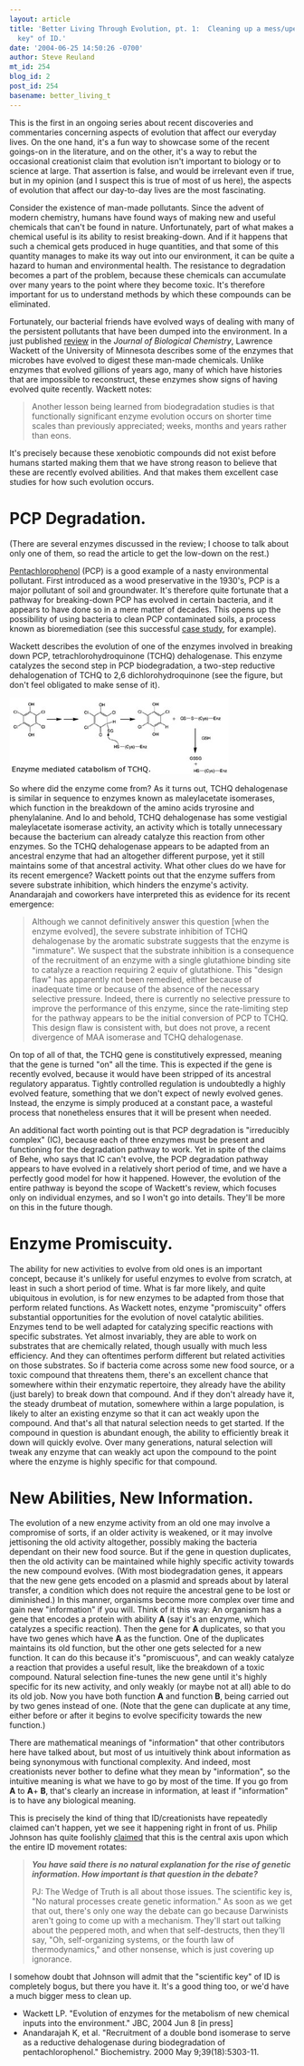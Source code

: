 ```yaml
---
layout: article
title: 'Better Living Through Evolution, pt. 1:  Cleaning up a mess/upending the "scientific
  key" of ID.'
date: '2004-06-25 14:50:26 -0700'
author: Steve Reuland
mt_id: 254
blog_id: 2
post_id: 254
basename: better_living_t
---
```

This is the first in an ongoing series about recent discoveries and commentaries concerning aspects of evolution that affect our everyday lives.  On the one hand, it's a fun way to showcase some of the recent goings-on in the literature, and on the other, it's a way to rebut the occasional creationist claim that evolution isn't important to biology or to science at large.  That assertion is false, and would be irrelevant even if true, but in my opinion (and I suspect this is true of most of us here), the aspects of evolution that affect our day-to-day lives are the most fascinating.

Consider the existence of man-made pollutants.  Since the advent of modern chemistry, humans have found ways of making new and useful chemicals that can't be found in nature.  Unfortunately, part of what makes a chemical useful is its ability to resist breaking-down.  And if it happens that such a chemical gets produced in huge quantities, and that some of this quantity manages to make its way out into our environment, it can be quite a hazard to human and environmental health.  The resistance to degradation becomes a part of the problem, because these chemicals can accumulate over many years to the point where they become toxic.  It's therefore important for us to understand methods by which these compounds can be eliminated.  

Fortunately, our bacterial friends have evolved ways of dealing with many of the persistent pollutants that have been dumped into the environment.  In a just published [review](http://www.jbc.org/cgi/reprint/R400014200v1) in the _Journal of Biological Chemistry_, Lawrence Wackett of the University of Minnesota describes some of the enzymes that microbes have evolved to digest these man-made chemicals.  Unlike enzymes that evolved gillions of years ago, many of which have histories that are impossible to reconstruct, these enzymes show signs of having evolved quite recently.  Wackett notes:   

>  Another lesson being learned from biodegradation studies is that functionally significant enzyme evolution occurs on shorter time scales than previously appreciated; weeks, months and years rather than eons.

It's precisely because these xenobiotic compounds did not exist before humans started making them that we have strong reason to believe that these are recently evolved abilities.  And that makes them excellent case studies for how such evolution occurs.  

# PCP Degradation.

(There are several enzymes discussed in the review; I choose to talk about only one of them, so read the article to get the low-down on the rest.)      

[Pentachlorophenol](http://www.nsc.org/library/chemical/Pentachl.htm) (PCP) is a good example of a nasty environmental pollutant.  First introduced as a wood preservative in the 1930's, PCP is a major pollutant of soil and groundwater.  It's therefore quite fortunate that a pathway for breaking-down PCP has evolved in certain bacteria, and it appears to have done so in a mere matter of decades.  This opens up the possibility of using bacteria to clean PCP contaminated soils, a process known as bioremediation (see this successful [case study](http://www.es.lancs.ac.uk/casestud/case15.htm), for example).  

Wackett describes the evolution of one of the enzymes involved in breaking down PCP, tetrachlorohydroquinone (TCHQ) dehalogenase.  This enzyme catalyzes the second step in PCP biodegradation, a two-step reductive dehalogenation of TCHQ to 2,6 dichlorohydroquinone (see the figure, but don't feel obligated to make sense of it).  

<img src="/uploads/2005/pcp.jpg" alt="" />

So where did the enzyme come from?  As it turns out, TCHQ dehalogenase is similar in sequence to enzymes known as maleylacetate isomerases, which function in the breakdown of the amino acids tryrosine and phenylalanine.  And lo and behold, TCHQ dehalogenase has some vestigial maleylacetate isomerase activity, an activity which is totally unnecessary because the bacterium can already catalyze this reaction from other enzymes.  So the TCHQ dehalogenase appears to be adapted from an ancestral enzyme that had an altogether different purpose, yet it still maintains some of that ancestral activity.  What other clues do we have for its recent emergence?  Wackett points out that the enzyme suffers from severe substrate inhibition, which hinders the enzyme's activity.  Anandarajah and coworkers have interpreted this as evidence for its recent emergence:    

> Although we cannot definitively answer this question \[when the enzyme evolved\], the severe substrate inhibition of TCHQ dehalogenase by the aromatic substrate suggests that the enzyme is "immature". We suspect that the substrate inhibition is a consequence of the recruitment of an enzyme with a single glutathione binding site to catalyze a reaction requiring 2 equiv of glutathione. This "design flaw" has apparently not been remedied, either because of inadequate time or because of the absence of the necessary selective pressure. Indeed, there is currently no selective pressure to improve the performance of this enzyme, since the rate-limiting step for the pathway appears to be the initial conversion of PCP to TCHQ. This design flaw is consistent with, but does not prove, a recent divergence of MAA isomerase and TCHQ dehalogenase.

On top of all of that, the TCHQ gene is constitutively expressed, meaning that the gene is turned "on" all the time.  This is expected if the gene is recently evolved, because it would have been stripped of its ancestral regulatory apparatus.  Tightly controlled regulation is undoubtedly a highly evolved feature, something that we don't expect of newly evolved genes.  Instead, the enzyme is simply produced at a constant pace, a wasteful process that nonetheless ensures that it will be present when needed. 

An additional fact worth pointing out is that PCP degradation is "irreducibly complex" (IC), because each of three enzymes must be present and functioning for the degradation pathway to work.  Yet in spite of the claims of Behe, who says that IC can't evolve, the PCP degradation pathway appears to have evolved in a relatively short period of time, and we have a perfectly good model for how it happened.  However, the evolution of the entire pathway is beyond the scope of Wackett's review, which focuses only on individual enzymes, and so I won't go into details.  They'll be more on this in the future though.    

# Enzyme Promiscuity.

  

The ability for new activities to evolve from old ones is an important concept, because it's unlikely for useful enzymes to evolve from scratch, at least in such a short period of time.  What is far more likely, and quite ubiquitous in evolution, is for new enzymes to be adapted from those that perform related functions.  As Wackett notes, enzyme "promiscuity" offers substantial opportunities for the evolution of novel catalytic abilities.  Enzymes tend to be well adapted for catalyzing specific reactions with specific substrates.  Yet almost invariably, they are able to work on substrates that are chemically related, though usually with much less efficiency.  And they can oftentimes perform different but related activities on those substrates.  So if bacteria come across some new food source, or a toxic compound that threatens them, there's an excellent chance that somewhere within their enzymatic repertoire, they already have the ability (just barely) to break down that compound.  And if they don't already have it, the steady drumbeat of mutation, somewhere within a large population, is likely to alter an existing enzyme so that it can act weakly upon the compound.  And that's all that natural selection needs to get started.   If the compound in question is abundant enough, the ability to efficiently break it down will quickly evolve.  Over many generations, natural selection will tweak any enzyme that can weakly act upon the compound to the point where the enzyme is highly specific for that compound. 

# New Abilities, New Information.

The evolution of a new enzyme activity from an old one may involve a compromise of sorts, if an older activity is weakened, or it may involve jettisoning the old activity altogether, possibly making the bacteria dependant on their new food source.  But if the gene in question duplicates, then the old activity can be maintained while highly specific activity towards the new compound evolves.  (With most biodegradation genes, it appears that the new gene gets encoded on a plasmid and spreads about by lateral transfer, a condition which does not require the ancestral gene to be lost or diminished.)  In this manner, organisms become more complex over time and gain new "information" if you will.  Think of it this way:  An organism has a gene that encodes a protein with ability **A** (say it's an enzyme, which catalyzes a specific reaction).  Then the gene for **A** duplicates, so that you have two genes which have **A** as the function.  One of the duplicates maintains its old function, but the other one gets selected for a new function.  It can do this because it's "promiscuous", and can weakly catalyze a reaction that provides a useful result, like the breakdown of a toxic compound.  Natural selection fine-tunes the new gene until it's highly specific for its new activity, and only weakly (or maybe not at all) able to do its old job.  Now you have both function **A** and function **B**, being carried out by two genes instead of one.  (Note that the gene can duplicate at any time, either before or after it begins to evolve specificity towards the new function.)  

There are mathematical meanings of "information" that other contributors here have talked about, but most of us intuitively think about information as being synonymous with functional complexity.  And indeed, most creationists never bother to define what they mean by "information", so the intuitive meaning is what we have to go by most of the time.  If you go from **A** to **A**+ **B**, that's clearly an increase in information, at least if "information" is to have any biological meaning.      

This is precisely the kind of thing that ID/creationists have repeatedly claimed can't happen, yet we see it happening right in front of us.  Philip Johnson has quite foolishly [claimed](http://www.touchstonemag.com/docs/issues/15.5docs/15-5pg40.html) that this is the central axis upon which the entire ID movement rotates:

> _**You have said there is no natural explanation for the rise of genetic information. How important is that question in the debate?**_
> 
> PJ: The Wedge of Truth is all about those issues. The scientific key is, "No natural processes create genetic information." As soon as we get that out, there's only one way the debate can go because Darwinists aren't going to come up with a mechanism. They'll start out talking about the peppered moth, and when that self-destructs, then they'll say, "Oh, self-organizing systems, or the fourth law of thermodynamics," and other nonsense, which is just covering up ignorance.

I somehow doubt that Johnson will admit that the "scientific key" of ID is completely bogus, but there you have it.  It's a good thing too, or we'd have a much bigger mess to clean up.  


* Wackett LP.  "Evolution of enzymes for the metabolism of new chemical inputs into the environment."  JBC, 2004 Jun 8 \[in press\]
* Anandarajah K, et al.  "Recruitment of a double bond isomerase to serve as a reductive dehalogenase during biodegradation of pentachlorophenol."  Biochemistry. 2000 May 9;39(18):5303-11.
